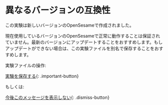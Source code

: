 # 異なるバージョンの互換性

この実験は新しいバージョンのOpenSesameで作成されました。

現在使用しているバージョンのOpenSesameで正常に動作することは保証されていません。最新のバージョンにアップデートすることをおすすめします。もしアップデートができない場合は、この実験ファイルを別名で保存することをおすすめします。

実験ファイルの操作:

[実験を保存する](opensesame://action.save){: .important-button} <br />

もしくは:

[今後このメッセージを表示しない](opensesame://event.os3n_dismiss_old_experiment){: .dismiss-button}
